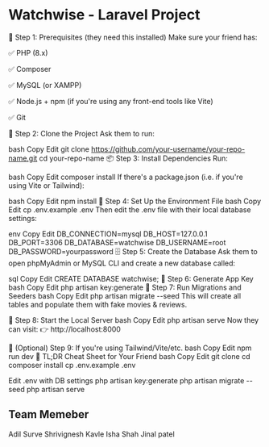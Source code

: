 # Watchwise - Laravel Project
🧪 Step 1: Prerequisites (they need this installed) Make sure your friend has:

✅ PHP (8.x)

✅ Composer

✅ MySQL (or XAMPP)

✅ Node.js + npm (if you're using any front-end tools like Vite)

✅ Git

🧠 Step 2: Clone the Project Ask them to run:

bash Copy Edit git clone https://github.com/your-username/your-repo-name.git cd your-repo-name 📦 Step 3: Install Dependencies Run:

bash Copy Edit composer install If there's a package.json (i.e. if you're using Vite or Tailwind):

bash Copy Edit npm install 🔐 Step 4: Set Up the Environment File bash Copy Edit cp .env.example .env Then edit the .env file with their local database settings:

env Copy Edit DB_CONNECTION=mysql DB_HOST=127.0.0.1 DB_PORT=3306 DB_DATABASE=watchwise DB_USERNAME=root DB_PASSWORD=yourpassword 🗄️ Step 5: Create the Database Ask them to open phpMyAdmin or MySQL CLI and create a new database called:

sql Copy Edit CREATE DATABASE watchwise; 🔑 Step 6: Generate App Key bash Copy Edit php artisan key:generate 🧱 Step 7: Run Migrations and Seeders bash Copy Edit php artisan migrate --seed This will create all tables and populate them with fake movies & reviews.

🚀 Step 8: Start the Local Server bash Copy Edit php artisan serve Now they can visit: 👉 http://localhost:8000

🎨 (Optional) Step 9: If you're using Tailwind/Vite/etc. bash Copy Edit npm run dev 📝 TL;DR Cheat Sheet for Your Friend bash Copy Edit git clone cd composer install cp .env.example .env

Edit .env with DB settings
php artisan key:generate php artisan migrate --seed php artisan serve

## Team Memeber
Adil Surve
Shrivignesh Kavle
Isha Shah
Jinal patel


